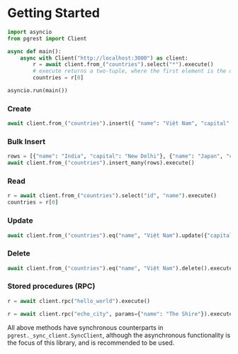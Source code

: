 # Getting Started

```py
import asyncio
from pgrest import Client

async def main():
    async with Client("http://localhost:3000") as client:
        r = await client.from_("countries").select("*").execute()
        # execute returns a two-tuple, where the first element is the data.
        countries = r[0]

asyncio.run(main())
```

### Create

```py
await client.from_("countries").insert({ "name": "Việt Nam", "capital": "Hà Nội" }).execute()
```

### Bulk Insert

```py
rows = [{"name": "India", "capital": "New Delhi"}, {"name": "Japan", "capital": "Tokyo"}]
await client.from_("countries").insert_many(rows).execute()
```

### Read

```py
r = await client.from_("countries").select("id", "name").execute()
countries = r[0]
```

### Update

```py
await client.from_("countries").eq("name", "Việt Nam").update({"capital": "Hà Nội"}).execute()
```

### Delete

```py
await client.from_("countries").eq("name", "Việt Nam").delete().execute()
```

### Stored procedures (RPC)

```py
r = await client.rpc("hello_world").execute()
```

```py
r = await client.rpc("echo_city", params={"name": "The Shire"}).execute()
```

All above methods have synchronous counterparts in `pgrest._sync_client.SyncClient`, although the asynchronous functionality is the focus of this library, and is recommended to be used.
